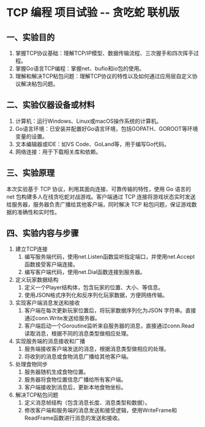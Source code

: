 # TCP 编程 项目试验 -- 贪吃蛇 联机版

## 一、实验目的

1. 掌握TCP协议基础：理解TCP/IP模型、数据传输流程、三次握手和四次挥手过程。
2. 掌握Go语言TCP编程：掌握net、bufio和io包的使用。
3. 理解和解决TCP粘包问题：理解TCP协议的特性以及如何通过应用层自定义协议解决粘包问题。

## 二、实验仪器设备或材料

1. 计算机：运行Windows、Linux或macOS操作系统的计算机。
2. Go语言环境：已安装并配置好Go语言环境，包括GOPATH、GOROOT等环境变量的设置。
3. 文本编辑器或IDE：如VS Code、GoLand等，用于编写Go代码。
4. 网络连接：用于下载相关库和依赖。

## 三、实验原理

本次实验基于 TCP 协议，利用其面向连接、可靠传输的特性，使用 Go 语言的 net 包构建多人在线贪吃蛇对战游戏。客户端通过 TCP 连接将游戏状态实时发送给服务器，服务器负责广播给其他客户端，同时解决 TCP 粘包问题，保证游戏数据的准确性和实时性。

## 四、实验内容与步骤

1. 建立TCP连接
   1. 编写服务端代码，使用net.Listen函数监听指定端口，并使用net.Accept函数接受客户端连接。
   2. 编写客户端代码，使用net.Dial函数连接到服务器。
2. 定义玩家数据结构
   1. 定义一个Player结构体，包含玩家的位置、大小、等信息。
   2. 使用JSON格式序列化和反序列化玩家数据，方便网络传输。
3. 实现客户端消息发送和接收
   1. 客户端在每次更新玩家位置后，将玩家数据序列化为JSON 字符串。直接通过conn.Write发送给服务器。
   2. 客户端启动一个Goroutine监听来自服务器的消息，直接通过conn.Read读取消息，根据不同的消息类型做相应处理。
4. 实现服务端的消息接收和广播
   1. 服务端接收客户端发送的消息，根据消息类型做相应的处理。
   2. 将收到的消息或食物消息广播给其他客户端。
5. 处理食物同步
   1. 服务器随机生成食物位置。
   2. 服务器将食物位置信息广播给所有客户端。
   3. 客户端接收到消息后，更新本地食物坐标。
6. 解决TCP粘包问题
   1. 定义消息帧结构（包含消息长度、消息类型和数据）。
   2. 修改客户端和服务端的消息发送和接受逻辑，使用WriteFrame和ReadFrame函数进行消息的发送和接收。
